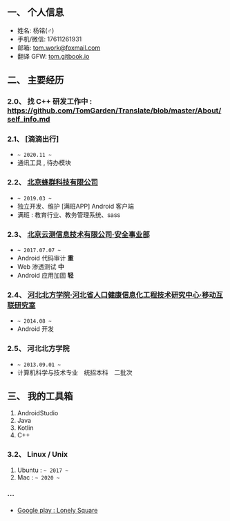 ## 一、 个人信息

- 姓名: 杨铭(♂)	
- 手机/微信: 17611261931	
- 邮箱: [tom.work@foxmail.com](mailto:tom.work@foxmail.com)
- 翻译 GFW: [tom.gitbook.io](https://tom.gitbook.io)


## 二、 主要经历

### 2.0、 找 C++ 研发工作中 : https://github.com/TomGarden/Translate/blob/master/About/self_info.md

### 2.1、 [滴滴出行]
- `~ 2020.11 ~ `
- 通讯工具 , 待办模块

### 2.2、 [北京蜂群科技有限公司](https://manbanapp.com/)
- `~ 2019.03 ~ `
- 独立开发、维护 [满班APP] Android 客户端
- 满班 : 教育行业、教务管理系统、sass 

### 2.3、 [北京云测信息技术有限公司·安全事业部](https://sec-console.testin.cn/scan/list.htm)
- `~ 2017.07.07 ~ ` 
- Android 代码审计 **重**
- Web 渗透测试 **中**
- Android 应用加固 **轻**

### 2.4、 [河北北方学院·河北省人口健康信息化工程技术研究中心·移动互联研究室](http://kyc.hebeinu.edu.cn/webPage/showarticle1024.html)
- `~ 2014.08 ~ `
- Android 开发

### 2.5、 河北北方学院
- `~ 2013.09.01 ~ `
- 计算机科学与技术专业　统招本科　二批次 

## 三、 我的工具箱

1. AndroidStudio
2. Java
3. Kotlin
4. C++

### 3.2、 Linux / Unix

1. Ubuntu : `~ 2017 ~`
2. Mac : `~ 2020 ~ `

### ···
- [Google play : Lonely Square](https://play.google.com/store/apps/details?id=io.github.TomGarden.tetris)





